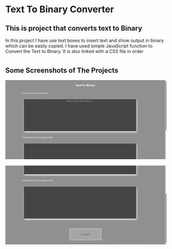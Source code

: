 # Text To Binary Converter
## This is project that converts text to Binary

 In this project I have use text boxes to insert text and show output in binary which can be easily copied.
 I have used simple JavaScript function to Convert the Text to Binary. It is also linked with a CSS file in order
#

## Some Screenshots of The Projects

<img src = "Project_image_1.jpg"><br><br>
<img src = "Project_image_2.jpg"><br><br>
